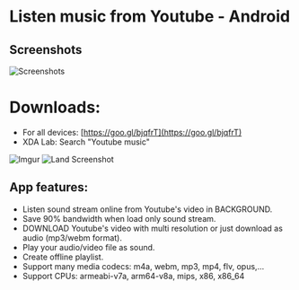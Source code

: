 # Listen music from Youtube - Android
## Screenshots
![Screenshots](http://i.imgur.com/NVxlZ6W.png?1)
# Downloads:
  * For all devices: [https://goo.gl/bjqfrT](https://goo.gl/bjqfrT)
  * XDA Lab: Search "Youtube music"

![Imgur](https://i.imgur.com/RfQhnjam.png?1) ![Land Screenshot](https://i.imgur.com/3Qs7z1C.png?1)

## App features:
  * Listen sound stream online from Youtube's video in BACKGROUND.
  * Save 90% bandwidth when load only sound stream.
  * DOWNLOAD Youtube's video with multi resolution or just download as audio (mp3/webm format).
  * Play your audio/video file as sound.
  * Create offline playlist.
  * Support many media codecs: m4a, webm, mp3, mp4, flv, opus,...
  * Support CPUs: armeabi-v7a, arm64-v8a, mips, x86, x86_64

